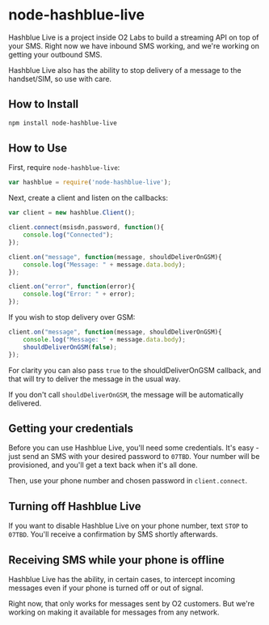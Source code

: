 # node-hashblue-live

Hashblue Live is a project inside O2 Labs to build a streaming API 
on top of your SMS. Right now we have inbound SMS working, and we're 
working on getting your outbound SMS.

Hashblue Live also has the ability to stop delivery of a message to 
the handset/SIM, so use with care.

## How to Install

```bash
npm install node-hashblue-live
```

## How to Use

First, require `node-hashblue-live`:

```js
var hashblue = require('node-hashblue-live');
```

Next, create a client and listen on the callbacks:

```js
var client = new hashblue.Client();

client.connect(msisdn,password, function(){
	console.log("Connected");
});

client.on("message", function(message, shouldDeliverOnGSM){
	console.log("Message: " + message.data.body);
});

client.on("error", function(error){
	console.log("Error: " + error);
});
```

If you wish to stop delivery over GSM:
```js
client.on("message", function(message, shouldDeliverOnGSM){
	console.log("Message: " + message.data.body);
	shouldDeliverOnGSM(false);
});
```

For clarity you can also pass `true` to the shouldDeliverOnGSM 
callback, and that will try to deliver the message in the usual way.

If you don't call `shouldDeliverOnGSM`, the message will be 
automatically delivered.

## Getting your credentials

Before you can use Hashblue Live, you'll need some credentials. It's 
easy - just send an SMS with your desired password to `07TBD`. Your
number will be provisioned, and you'll get a text back when it's all
done.

Then, use your phone number and chosen password in `client.connect`.

## Turning off Hashblue Live

If you want to disable Hashblue Live on your phone number, text
`STOP` to `07TBD`. You'll receive a confirmation by SMS shortly
afterwards.

## Receiving SMS while your phone is offline

Hashblue Live has the ability, in certain cases, to intercept 
incoming messages even if your phone is turned off or out of 
signal.

Right now, that only works for messages sent by O2 customers. But
we're working on making it available for messages from any network.
